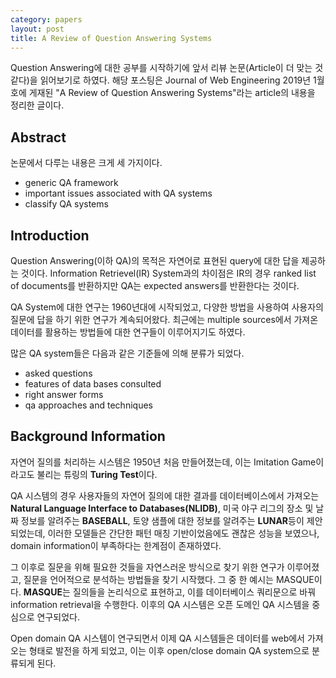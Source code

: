 ```yaml
---
category: papers
layout: post
title: A Review of Question Answering Systems
---
```


Question Answering에 대한 공부를 시작하기에 앞서 리뷰 논문(Article이 더 맞는 것 같다)을 읽어보기로 하였다.
해당 포스팅은 Journal of Web Engineering 2019년 1월호에 게재된 "A Review of Question Answering Systems"라는 article의 내용을 정리한 글이다.


## Abstract
논문에서 다루는 내용은 크게 세 가지이다.
- generic QA framework
- important issues associated with QA systems
- classify QA systems


## Introduction
Question Answering(이하 QA)의 목적은 자연어로 표현된 query에 대한 답을 제공하는 것이다. Information Retrievel(IR) System과의 차이점은 IR의 경우 ranked list of documents를 반환하지만 QA는 expected answers를 반환한다는 것이다.

QA System에 대한 연구는 1960년대에 시작되었고, 다양한 방법을 사용하여 사용자의 질문에 답을 하기 위한 연구가 계속되어왔다. 최근에는 multiple sources에서 가져온 데이터를 활용하는 방법들에 대한 연구들이 이루어지기도 하였다.

많은 QA system들은 다음과 같은 기준들에 의해 분류가 되었다.
- asked questions
- features of data bases consulted
- right answer forms
- qa approaches and techniques


## Background Information
자연어 질의를 처리하는 시스템은 1950년 처음 만들어졌는데, 이는 Imitation Game이라고도 불리는 튜링의 <b>Turing Test</b>이다.

QA 시스템의 경우 사용자들의 자연어 질의에 대한 결과를 데이터베이스에서 가져오는 <b>Natural Language Interface to Databases(NLIDB)</b>, 미국 야구 리그의 장소 및 날짜 정보를 알려주는 <b>BASEBALL</b>, 토양 샘플에 대한 정보를 알려주는 <b>LUNAR</b>등이 제안되었는데, 이러한 모델들은 간단한 패턴 매칭 기반이었음에도 괜찮은 성능을 보였으나, domain information이 부족하다는 한계점이 존재하였다.

그 이후로 질문을 위해 필요한 것들을 자연스러운 방식으로 찾기 위한 연구가 이루어졌고, 질문을 언어적으로 분석하는 방법들을 찾기 시작했다. 그 중 한 예시는 MASQUE이다. <b>MASQUE</b>는 질의들을 논리식으로 표현하고, 이를 데이터베이스 쿼리문으로 바꿔 information retrieval을 수행한다. 이후의 QA 시스템은 오픈 도메인 QA 시스템을 중심으로 연구되었다.

Open domain QA 시스템이 연구되면서 이제 QA 시스템들은 데이터를 web에서 가져오는 형태로 발전을 하게 되었고, 이는 이후 open/close domain QA system으로 분류되게 된다. 
